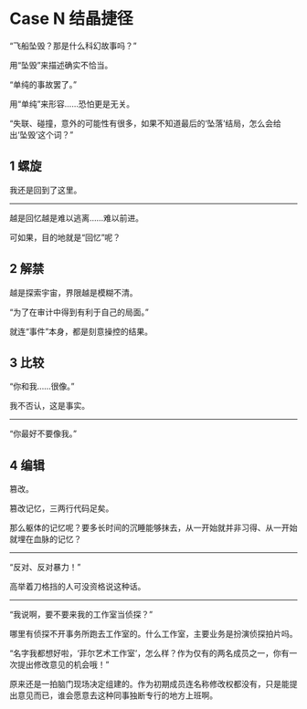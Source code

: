 # Case N 结晶捷径

“飞船坠毁？那是什么科幻故事吗？”

用“坠毁”来描述确实不恰当。

“单纯的事故罢了。”

用“单纯”来形容……恐怕更是无关。

“失联、碰撞，意外的可能性有很多，如果不知道最后的‘坠落’结局，怎么会给出‘坠毁’这个词？”

## 1 螺旋

我还是回到了这里。

---

越是回忆越是难以逃离……难以前进。

可如果，目的地就是“回忆”呢？

## 2 解禁

越是探索宇宙，界限越是模糊不清。

“为了在审计中得到有利于自己的局面。”

就连“事件”本身，都是刻意操控的结果。

## 3 比较

“你和我……很像。”

我不否认，这是事实。

---

“你最好不要像我。”

## 4 编辑

篡改。

篡改记忆，三两行代码足矣。

那么躯体的记忆呢？要多长时间的沉睡能够抹去，从一开始就并非习得、从一开始就埋在血脉的记忆？

---

“反对、反对暴力！”

高举着刀格挡的人可没资格说这种话。

---

“我说啊，要不要来我的工作室当侦探？”

哪里有侦探不开事务所跑去工作室的。什么工作室，主要业务是扮演侦探拍片吗。

“名字我都想好啦，‘菲尔艺术工作室’，怎么样？作为仅有的两名成员之一，你有一次提出修改意见的机会哦！”

原来还是一拍脑门现场决定组建的。作为初期成员连名称修改权都没有，只是能提出意见而已，谁会愿意去这种同事独断专行的地方上班啊。
